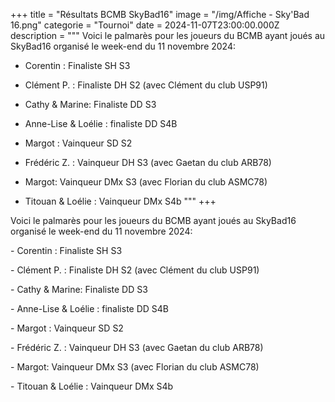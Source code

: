 +++
title = "Résultats BCMB SkyBad16"
image = "/img/Affiche - Sky'Bad 16.png"
categorie = "Tournoi"
date = 2024-11-07T23:00:00.000Z
description = """
Voici le palmarès pour les joueurs du BCMB ayant joués au SkyBad16 organisé le week-end du 11 novembre 2024:
- Corentin : Finaliste SH S3
- Clément P. : Finaliste DH S2 (avec Clément du club USP91)
- Cathy & Marine: Finaliste DD S3
- Anne-Lise & Loélie :  finaliste DD S4B

- Margot : Vainqueur SD S2
- Frédéric Z. : Vainqueur DH S3 (avec Gaetan du  club ARB78)
- Margot: Vainqueur DMx S3 (avec Florian du club ASMC78)
- Titouan & Loélie : Vainqueur DMx S4b
"""
+++

Voici le palmarès pour les joueurs du BCMB ayant joués au SkyBad16 organisé le week-end du 11 novembre 2024:

\- Corentin : Finaliste SH S3

\- Clément P. : Finaliste DH S2 (avec Clément du club USP91)

\- Cathy & Marine: Finaliste DD S3

\- Anne-Lise & Loélie :  finaliste DD S4B

\- Margot : Vainqueur SD S2

\- Frédéric Z. : Vainqueur DH S3 (avec Gaetan du  club ARB78)

\- Margot: Vainqueur DMx S3 (avec Florian du club ASMC78)

\- Titouan & Loélie : Vainqueur DMx S4b
